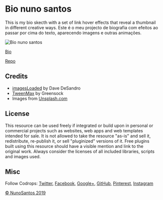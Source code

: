 # Bio nuno santos

This is my bio skecth with a set of link hover effects that reveal a thumbnail in different creative ways. 
Este é o meu projecto de biografia com efeitos ao passar por cima do texto, aparecendo imagens e outras animações.

![Bio nuno santos](https://tympanus.net/codrops/wp-content/uploads/2018/11/HoverImageReveal_featured.jpg)

[Bio](https://tympanus.net/Development/ImageRevealHover/)

[Repo](https://tympanus.net/codrops/?p=36588)


## Credits

- [imagesLoaded](https://imagesloaded.desandro.com/) by Dave DeSandro
- [TweenMax](https://greensock.com/tweenmax) by Greensock
- Images from [Unsplash.com](https://unsplash.com/)

## License
This resource can be used freely if integrated or build upon in personal or commercial projects such as websites, web apps and web templates intended for sale. It is not allowed to take the resource "as-is" and sell it, redistribute, re-publish it, or sell "pluginized" versions of it. Free plugins built using this resource should have a visible mention and link to the original work. Always consider the licenses of all included libraries, scripts and images used.

## Misc

Follow Codrops: [Twitter](http://www.twitter.com/codrops), [Facebook](http://www.facebook.com/codrops), [Google+](https://plus.google.com/101095823814290637419), [GitHub](https://github.com/codrops), [Pinterest](http://www.pinterest.com/codrops/), [Instagram](https://www.instagram.com/codropsss/)


[© NunoSantos 2019](http://www.)





